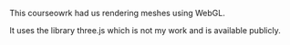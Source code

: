 
This courseowrk had us rendering meshes using WebGL. 

It uses the library three.js which is not my work and is available publicly.

